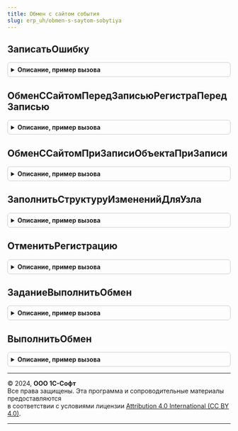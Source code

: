 ```yaml
---
title: Обмен с сайтом события
slug: erp_uh/obmen-s-saytom-sobytiya
---
```



## ЗаписатьОшибку
<details style="margin: 1em 0; padding: 0.5em; border: 1px solid #ccc; border-radius: 6px;">

<summary style="font-weight: bold; cursor: pointer;">Описание, пример вызова</summary>

```bsl

Процедура ЗаписатьОшибку(ТекстСообщения, УзелОбмена) Экспорт
```

Пример вызова
```bsl
ОбменССайтомСобытия.ЗаписатьОшибку(ТекстСообщения, УзелОбмена) 
```
</details>

## ОбменССайтомПередЗаписьюРегистраПередЗаписью
<details style="margin: 1em 0; padding: 0.5em; border: 1px solid #ccc; border-radius: 6px;">

<summary style="font-weight: bold; cursor: pointer;">Описание, пример вызова</summary>

```bsl

// Обработчик подписки на событие "ОбменССайтомПередЗаписьюРегистра".
// Выполняет регистрацию изменений для узлов плана обмена с сайтом.
//
Процедура ОбменССайтомПередЗаписьюРегистраПередЗаписью(Источник, Отказ, Замещение) Экспорт
```

Пример вызова
```bsl
ОбменССайтомСобытия.ОбменССайтомПередЗаписьюРегистраПередЗаписью(Источник, Отказ, Замещение) 
```
</details>

## ОбменССайтомПриЗаписиОбъектаПриЗаписи
<details style="margin: 1em 0; padding: 0.5em; border: 1px solid #ccc; border-radius: 6px;">

<summary style="font-weight: bold; cursor: pointer;">Описание, пример вызова</summary>

```bsl

// Обработчик подписки на событие "ОбменССайтомПриЗаписиСправочника".
// Выполняет регистрацию изменений для узлов плана обмена с сайтом.
//
Процедура ОбменССайтомПриЗаписиОбъектаПриЗаписи(Источник, Отказ) Экспорт
```

Пример вызова
```bsl
ОбменССайтомСобытия.ОбменССайтомПриЗаписиОбъектаПриЗаписи(Источник, Отказ) 
```
</details>

## ЗаполнитьСтруктуруИзмененийДляУзла
<details style="margin: 1em 0; padding: 0.5em; border: 1px solid #ccc; border-radius: 6px;">

<summary style="font-weight: bold; cursor: pointer;">Описание, пример вызова</summary>

```bsl

// Записывает в структуру ссылки на измененные объекты по узлу плана обмена.
//
// Параметры:
//  УзелПланаОбмена - планОбменаСсылка - узел плана обмена "Обмен с сайтом".
//  СтруктураВозврата - структура - зарегистрированные объекты для обмена.
//
Процедура ЗаполнитьСтруктуруИзмененийДляУзла(УзелПланаОбмена, СтруктураВозврата) Экспорт
```

Пример вызова
```bsl
ОбменССайтомСобытия.ЗаполнитьСтруктуруИзмененийДляУзла(УзелПланаОбмена, СтруктураВозврата) 
```
</details>

## ОтменитьРегистрацию
<details style="margin: 1em 0; padding: 0.5em; border: 1px solid #ccc; border-radius: 6px;">

<summary style="font-weight: bold; cursor: pointer;">Описание, пример вызова</summary>

```bsl

// Удаляет регистрацию у тех заказов, которые были загружены с сайта
//
Процедура ОтменитьРегистрацию(ЗаказСсылка) Экспорт
```

Пример вызова
```bsl
ОбменССайтомСобытия.ОтменитьРегистрацию(ЗаказСсылка) 
```
</details>

## ЗаданиеВыполнитьОбмен
<details style="margin: 1em 0; padding: 0.5em; border: 1px solid #ccc; border-radius: 6px;">

<summary style="font-weight: bold; cursor: pointer;">Описание, пример вызова</summary>

```bsl

// Выполняет запуск обмена с сайтом из регламентного задания.
//
// Параметры:
//  КодУзлаОбмена		- строка с кодом узла плана обмена.
Процедура ЗаданиеВыполнитьОбмен(КодУзлаОбмена) Экспорт
```

Пример вызова
```bsl
ОбменССайтомСобытия.ЗаданиеВыполнитьОбмен(КодУзлаОбмена) 
```
</details>

## ВыполнитьОбмен
<details style="margin: 1em 0; padding: 0.5em; border: 1px solid #ccc; border-radius: 6px;">

<summary style="font-weight: bold; cursor: pointer;">Описание, пример вызова</summary>

```bsl

// Запускает процедуру обмена с сайтом.
// Параметры
//  УзелОбмена - Ссылка на план обмена с сайтом.
//  РежимЗапускаОбмена - строка - поясняющая был ли обмен запущен интерактивно
//						или через регл. задание.
//  ВыгружатьТолькоИзменения - Булево - определяет будут выгружаться все данные
// 						или только зарегистрированные.
Процедура ВыполнитьОбмен(УзелОбмена, РежимЗапускаОбмена, ВыгружатьТолькоИзменения = Истина, ПараметрыОбновления = Неопределено) Экспорт
```

Пример вызова
```bsl
ОбменССайтомСобытия.ВыполнитьОбмен(УзелОбмена, РежимЗапускаОбмена, ВыгружатьТолькоИзменения, ПараметрыОбновления);
```
</details>

---

© 2024, **ООО 1С-Софт**  
Все права защищены. Эта программа и сопроводительные материалы предоставляются  
в соответствии с условиями лицензии [Attribution 4.0 International (CC BY 4.0)](https://creativecommons.org/licenses/by/4.0/legalcode).

---
